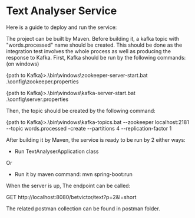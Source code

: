 # Text Analyser Service
Here is a guide to deploy and run the service:

The project can be built by Maven. Before building it, a kafka topic with "words.processed" name should be created. This should be done as the integration test involves the whole process as well as producing the response to Kafka. First, Kafka should be run by the following commands: (on windows)

{path to Kafka}>.\bin\windows\zookeeper-server-start.bat .\config\zookeeper.properties

{path to Kafka}>.\bin\windows\kafka-server-start.bat .\config\server.properties

Then, the topic should be created by the following command:

{path to Kafka}>.\bin\windows\kafka-topics.bat --zookeeper localhost:2181 --topic words.processed -create --partitions 4 --replication-factor 1

After building it by Maven, the service is ready to be run by 2 either ways:

- Run TextAnalyserApplication class

Or

- Run it by maven command: mvn spring-boot:run

When the server is up, The endpoint can be called:

GET http://localhost:8080/betvictor/text?p=2&l=short

The related postman collection can be found in postman folder.
